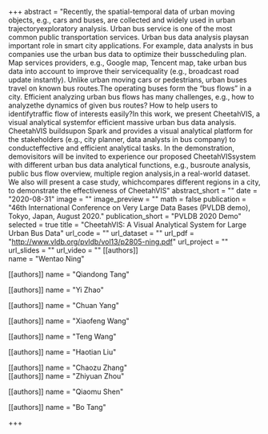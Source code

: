 +++
abstract = "Recently, the spatial-temporal data of urban moving objects, e.g., cars and buses, are collected and widely used in urban trajectoryexploratory analysis. Urban bus service is one of the most common public transportation services. Urban bus data analysis playsan important role in smart city applications. For example, data analysts in bus companies use the urban bus data to optimize their busscheduling plan. Map services providers, e.g., Google map, Tencent map, take urban bus data into account to improve their servicequality (e.g., broadcast road update instantly). Unlike urban moving cars or pedestrians, urban buses travel on known bus routes.The operating buses form the “bus flows” in a city. Efficient analyzing urban bus flows has many challenges, e.g., how to analyzethe dynamics of given bus routes? How to help users to identifytraffic flow of interests easily?In this work, we present CheetahVIS, a visual analytical systemfor efficient massive urban bus data analysis. CheetahVIS buildsupon Spark and provides a visual analytical platform for the stakeholders (e.g., city planner, data analysts in bus company) to conducteffective and efficient analytical tasks. In the demonstration, demovisitors will be invited to experience our proposed CheetahVISsystem with different urban bus data analytical functions, e.g., busroute analysis, public bus flow overview, multiple region analysis,in a real-world dataset. We also will present a case study, whichcompares different regions in a city, to demonstrate the effectiveness of CheetahVIS"
abstract_short = ""
date = "2020-08-31"
image = ""
image_preview = ""
math = false
publication = "46th International Conference on Very Large Data Bases (PVLDB demo), Tokyo, Japan, August 2020."
publication_short = "PVLDB 2020 Demo"
selected = true
title = "CheetahVIS: A Visual Analytical System for Large Urban Bus Data"
url_code = ""
url_dataset = ""
url_pdf = "http://www.vldb.org/pvldb/vol13/p2805-ning.pdf"
url_project = ""
url_slides = ""
url_video = ""
[[authors]]    
name = "Wentao Ning"    


[[authors]]	
name = "Qiandong Tang"	

[[authors]]	
name = "Yi Zhao"	

[[authors]]	
name = "Chuan Yang"	

[[authors]]	
name = "Xiaofeng Wang"	

[[authors]]	
name = "Teng Wang"	

[[authors]]	
name = "Haotian Liu"	

[[authors]]	
name = "Chaozu Zhang"	
[[authors]]	
name = "Zhiyuan Zhou"	

[[authors]]	
name = "Qiaomu Shen"	

[[authors]]	
name = "Bo Tang"	

+++